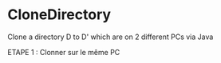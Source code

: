 # CloneDirectory
Clone a directory D to D' which are on 2 different PCs via Java

ETAPE 1 : Clonner sur le même PC
